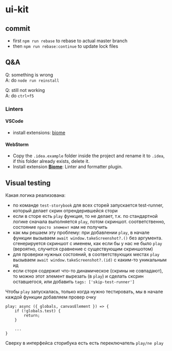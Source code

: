 # ui-kit

## commit

- first `npm run rebase` to rebase to actual master branch
- then `npm run rebase:continue` to update lock files

## Q&A

Q: something is wrong  
A: do `node run reinstall`

Q: still not working  
A: do `ctrl+f5`

### Linters

#### VSCode

- install extensions: [biome](https://marketplace.visualstudio.com/items?itemName=biomejs.biome)

#### WebStorm

- Copy the `.idea.example` folder inside the project and rename it to `.idea`, if this folder already exists, delete it.
- Install extension **[Biome](https://plugins.jetbrains.com/plugin/22761-biome)**: Linter and formatter plugin.


## Visual testing

Какая логика реализована:
- по команде `test-storybook` для всех сторей запускается test-runner, который делает скрин отрендерившейся стори
- если в сторе есть `play` функция, то не делает, т.к. по стандартной логике сначала выполняется `play`, потом скриншот. соответственно, состояние `просто элемент` нам не получить
- как мы решаем эту проблему: при добавлении `play`, в начале функции вызываем `await window.takeScreenshot?.()` без аргумента. сгенерируется скриншот с именем, как если бы у нас не было `play` (вероятно, случится сравнение с существующим скриншотом)
- для проверки нужных состояний, в соответствующих местах `play` вызываем `await window.takeScreenshot?.(id)` с каким-то уникальным ид
- если сторя содержит что-то динамическое (скрины не совпадают), то можно этот элемент вырезать (в `play`) и сделать сксрин оставшегося, или добавить `tags: ['skip-test-runner']`

Чтобы `play` запускалась, только когда нужно тестировать, мы в начале каждой функции добавляем провер очку

    play: async ({ globals, canvasElement }) => {
        if (!globals.test) {
            return;
        }

        ...
    }

Сверху в интерфейса сторибука есть есть переключатель `play/ne play`